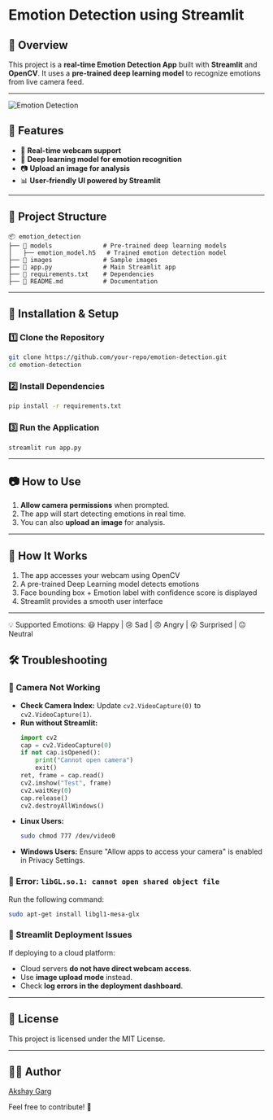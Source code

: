 # Emotion Detection using Streamlit

## 📌 Overview
This project is a **real-time Emotion Detection App** built with **Streamlit** and **OpenCV**. It uses a **pre-trained deep learning model** to recognize emotions from live camera feed.

---
![Emotion Detection](https://media.giphy.com/media/QTfX9Ejfra3ZmNxh6B/giphy.gif)  

## 🚀 Features
- 🎥 **Real-time webcam support**
- 🤖 **Deep learning model for emotion recognition**
- 📷 **Upload an image for analysis**
- 📊 **User-friendly UI powered by Streamlit**

---

## 📂 Project Structure
```
📦 emotion_detection
├── 📂 models              # Pre-trained deep learning models
│   ├── emotion_model.h5   # Trained emotion detection model
├── 📂 images              # Sample images
├── 📄 app.py              # Main Streamlit app
├── 📄 requirements.txt    # Dependencies
├── 📄 README.md           # Documentation
```

---

## 🔧 Installation & Setup
### 1️⃣ Clone the Repository
```bash
git clone https://github.com/your-repo/emotion-detection.git
cd emotion-detection
```

### 2️⃣ Install Dependencies
```bash
pip install -r requirements.txt
```

### 3️⃣ Run the Application
```bash
streamlit run app.py
```

---

## 📷 How to Use
1. **Allow camera permissions** when prompted.
2. The app will start detecting emotions in real time.
3. You can also **upload an image** for analysis.

---
## 📸 How It Works
1. The app accesses your webcam using OpenCV
2. A pre-trained Deep Learning model detects emotions
3. Face bounding box + Emotion label with confidence score is displayed
4. Streamlit provides a smooth user interface

---
💡 Supported Emotions:
😃 Happy | 😢 Sad | 😠 Angry | 😮 Surprised | 😐 Neutral


## 🛠 Troubleshooting
### 🔴 Camera Not Working
- **Check Camera Index:** Update `cv2.VideoCapture(0)` to `cv2.VideoCapture(1)`.
- **Run without Streamlit:**
  ```python
  import cv2
  cap = cv2.VideoCapture(0)
  if not cap.isOpened():
      print("Cannot open camera")
      exit()
  ret, frame = cap.read()
  cv2.imshow("Test", frame)
  cv2.waitKey(0)
  cap.release()
  cv2.destroyAllWindows()
  ```
- **Linux Users:**
  ```bash
  sudo chmod 777 /dev/video0
  ```
- **Windows Users:** Ensure "Allow apps to access your camera" is enabled in Privacy Settings.

### 🔴 Error: `libGL.so.1: cannot open shared object file`
Run the following command:
```bash
sudo apt-get install libgl1-mesa-glx
```

### 🔴 Streamlit Deployment Issues
If deploying to a cloud platform:
- Cloud servers **do not have direct webcam access**.
- Use **image upload mode** instead.
- Check **log errors in the deployment dashboard**.

---

## 📜 License
This project is licensed under the MIT License.

---

## 👨‍💻 Author
[Akshay Garg](https://github.com/Akshay-Garg-0805)

Feel free to contribute! 🚀

